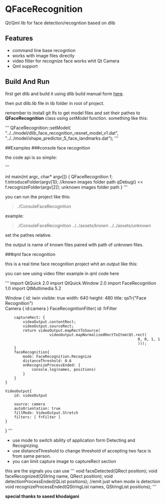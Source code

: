 # QFaceRecognition
Qt/Qml lib for face detection/recogntion based on dlib

## Features

* command line base recogntion
* works with image files directly
* video filter for recognize face works whit Qt Camera
* Qml support

## Build And Run

 first get dlib and build it using dlib build manual form [here](https://github.com/ageitgey/face_recognition).
 
 then put dlib.lib file in lib folder in root of project.
 
 remember to install git lfs to get model files and set their pathes to **QFaceRecognition** class using _setModel_ function. something like this:
 
'''
     QFaceRecognition::setModel(
        "../../model/dlib_face_recognition_resnet_model_v1.dat",
        "../../model/shape_predictor_5_face_landmarks.dat");
'''
 
 ##Examples
 ###console face recognition
 
 the code api is so simple:
 
 '''
 
int
main(int argc, char* argv[]) {
     QFaceRecognition f;
    f.introduceFolder(argv[1]); //known images folder path
    qDebug() << f.recognizeFolder(argv[2]);  unknown images folder path
	}
'''
 
you can run the project like this:

> ./ConsoleFaceRecognition <known image folder> <unknown images folder>

example:

>./ConsoleFaceRecognition ../../assets/known ../../assets/unknown

set the pathes relative.

the output is name of known files paired with path of unknown files.

 ###qml face recognition
 
 this is a real time face recognition project whit an output like this:
 
 
 
 you can see using video filter example in qml code here
 
'''
import QtQuick 2.0
import QtQuick.Window 2.0
import FaceRecognition 1.0
import QtMultimedia 5.2

Window {
    id: iwin
    visible: true
    width: 640
    height: 480
    title: qsTr("Face Recognition")    
	Camera
    {
        id:camera
    }
    FaceRecognitionFilter{
        id: frFilter

        captureRect: {
            videoOutput.contentRect;
            videoOutput.sourceRect;
            return videoOutput.mapRectToSource(
                        videoOutput.mapNormalizedRectToItem(Qt.rect(
                                                                0, 0, 1, 1
                                                                )));
        }
        faceRecognition{
            mode: FaceRecognition.Recognize
            distanceThreshold: 0.6
            onRecognizeProcessEnded: {
                console.log(names, positions)
            }
        }
    }

    VideoOutput{
        id: videoOutput

        source: camera
        autoOrientation: true
        fillMode: VideoOutput.Stretch
        filters: [ frFilter ]
    }
 
}
'''
* use mode to switch ability of application form Detecting and Recognizing.
* use distanceThreshold to change threshold of accepting two face is from same person.
* you can limit capture image to captureRect section

this are the signals you can use
'''
    void faceDetected(QRect position);
    void faceRecognized(QString name, QRect position);
    void detectionProcessEnded(QList<QRect> positions); //emit just when mode is detection
    void recognizeProcessEnded(QStringList names, QStringList positions);
'''

**special thanks to saeed khodaigani**
 
 
 
 
 
 
